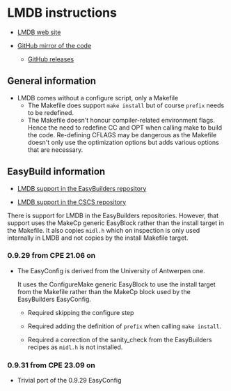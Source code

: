 # LMDB instructions

  * [LMDB web site](https://symas.com/lmdb/)

  * [GitHub mirror of the code](https://github.com/LMDB/lmdb)

      * [GitHub releases](https://github.com/LMDB/lmdb/tags)

## General information

* LMDB comes without a configure script, only a Makefile
   * The Makefile does support `make install` but of course
     `prefix` needs to be redefined.
   * The Makefile doesn't honour compiler-related environment
     flags. Hence the need to redefine CC and OPT when calling
     make to build the code. Re-defining CFLAGS may be dangerous
     as the Makefile doesn't only use the optimization options but
     adds various options that are necessary.

## EasyBuild information

  * [LMDB support in the EasyBuilders repository](https://github.com/easybuilders/easybuild-easyconfigs/tree/develop/easybuild/easyconfigs/l/LMDB)

  * [LMDB support in the CSCS repository](https://github.com/eth-cscs/production/tree/master/easybuild/easyconfigs/l/LMDB)

There is support for LMDB in the EasyBuilders repositories. However,
that support uses the MakeCp generic EasyBlock rather than the install
target in the Makefile. It also copies `midl.h` which on inspection is
only used internally in LMDB and not copies by the install Makefile
target.

### 0.9.29 from CPE 21.06 on

  * The EasyConfig is derived from the University of Antwerpen one.

    It uses the ConfigureMake generic EasyBlock to use the install target
    from the Makefile rather than the MakeCp block used by the EasyBuilders
    EasyConfig.

      * Required skipping the configure step

      * Required adding the definition of `prefix` when calling `make install`.

      * Required a correction of the sanity_check from the EasyBuilders recipes
        as `midl.h` is not installed.



### 0.9.31 from CPE 23.09 on

  * Trivial port of the 0.9.29 EasyConfig


